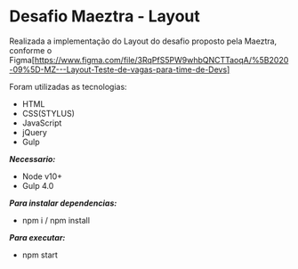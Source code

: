 # Desafio Maeztra - Layout

Realizada a implementação do Layout do desafio proposto pela Maeztra, conforme o Figma[https://www.figma.com/file/3RqPfS5PW9whbQNCTTaoqA/%5B2020-09%5D-MZ---Layout-Teste-de-vagas-para-time-de-Devs]

Foram utilizadas as tecnologias:
- HTML
- CSS(STYLUS)
- JavaScript
- jQuery
- Gulp

***Necessario:***
- Node v10+
- Gulp 4.0

***Para instalar dependencias:***
- npm i / npm install

***Para executar:***
- npm start